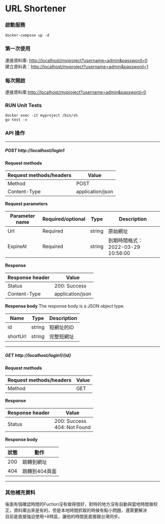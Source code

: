 # URL Shortener
### 啟動服務
```
docker-compose up -d
```
### 第一次使用
連接資料庫: <http://localhost/myproject?username=admin&password=0>  
建立資料表：<http://localhost/myproject?username=admin&password=1>

### 每次開啟
連接資料庫:<http://localhost/myproject?username=admin&password=0>  

### RUN Unit Tests
```
docker exec -it myproject /bin/sh
go test -v
```

### API 操作

----
##### POST http://localhost/login1

**Request methods**

| Request methods/headers | Value |
| ------------- | ------------------------------ |
| Method      | POST       |
| Content-Type   | application/json     |

**Request parameters**

| Parameter name | Required/optional | Type | Description |
| --------- | ------------ |------ |------------ |
| Url      | Required    |	string    |原始網址    |
| ExpireAt   | Required  |	string    | 到期時間格式：2022-03-29 10:56:00    |

**Response**

| Response header | Value |
| ------------- | ------------------------------ |
| Status  | 200: Success       |
| Content-Type   | application/json     |

**Response body**
The response body is a JSON object type.

| Name | Type | Description |
| --------- |------ |------------ |
| id      |	string    |短網址的ID    |
| shortUrl  |	string |完整短網址|

----

##### GET http://localhost/login1/{id}

**Request methods**

| Request methods/headers | Value |
| ------------- | ------------------------------ |
| Method      | GET       |


**Response**

| Response header | Value |
| ------------- | ------------------------------ |
| Status  | 200: Success<br>404: Not Found|


**Response body**

| 狀態 |動作|
| ------------- | ------------------------------ |
| 200  | 跳轉到網址|
| 404  | 跳轉到404頁面|

----
### 其他補充資料
後面有個確認時間的Fuction沒有做得很好，對時的地方沒有自動與當地時間做校正，資料庫出來是有的，但是本地時間抓取的時候有點小問題，還需要解決  
目前是直接強迫使用+8時區，讓他的時間是直接跟台灣同步。
